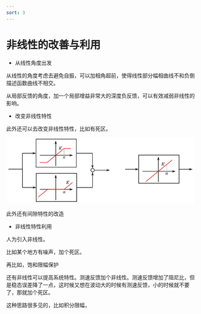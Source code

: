 ```yaml
---
sort: 3
---
```

# 非线性的改善与利用


- 从线性角度出发

从线性的角度考虑去避免自振，可以加相角超前，使得线性部分幅相曲线不和负倒描述函数曲线不相交。

从局部反馈的角度，加一个局部增益非常大的深度负反馈，可以有效减弱非线性的影响。


- 改变非线性特性

此外还可以去改变非线性特性，比如有死区。

<center>
    <img src="./images/非线性改善1.jpg" width=500>
</center>

此外还有间隙特性的改造

- 非线性特性利用

人为引入非线性。

比如某个地方有噪声，加个死区。

再比如，饱和限幅保护

还有非线性可以提高系统特性。测速反馈加个非线性。测速反馈增加了阻尼比，但是稳态误差降了一点，这时候又想在波动大的时候有测速反馈，小的时候就不要了，那就加个死区。

这种思路很多见的，比如积分限幅，


